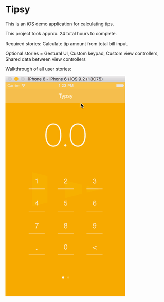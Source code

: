 # Tipsy

This is an iOS demo application for calculating tips.

This project took approx. 24 total hours to complete. 

Required stories: Calculate tip amount from total bill input.

Optional stories = Gestural UI, Custom keypad, Custom view controllers, Shared data between view controllers

Walkthrough of all user stories:

![Video Walkthrough](Tipsy.gif)
